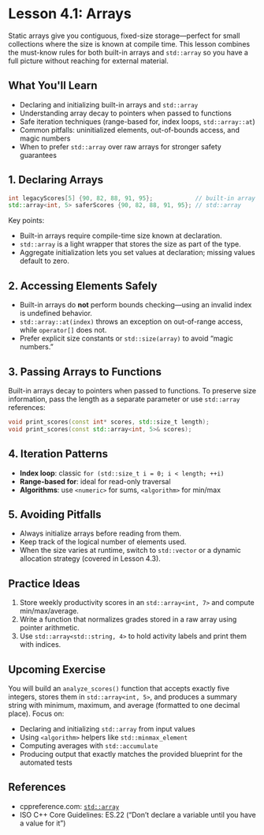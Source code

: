 # Lesson 4.1: Arrays

Static arrays give you contiguous, fixed-size storage—perfect for small collections where the size is known at compile time. This lesson combines the must-know rules for both built-in arrays and `std::array` so you have a full picture without reaching for external material.

## What You'll Learn

- Declaring and initializing built-in arrays and `std::array`
- Understanding array decay to pointers when passed to functions
- Safe iteration techniques (range-based for, index loops, `std::array::at`)
- Common pitfalls: uninitialized elements, out-of-bounds access, and magic numbers
- When to prefer `std::array` over raw arrays for stronger safety guarantees

## 1. Declaring Arrays

```cpp
int legacyScores[5] {90, 82, 88, 91, 95};            // built-in array
std::array<int, 5> saferScores {90, 82, 88, 91, 95}; // std::array
```

Key points:

- Built-in arrays require compile-time size known at declaration.
- `std::array` is a light wrapper that stores the size as part of the type.
- Aggregate initialization lets you set values at declaration; missing values default to zero.

## 2. Accessing Elements Safely

- Built-in arrays do **not** perform bounds checking—using an invalid index is undefined behavior.
- `std::array::at(index)` throws an exception on out-of-range access, while `operator[]` does not.
- Prefer explicit size constants or `std::size(array)` to avoid “magic numbers.”

## 3. Passing Arrays to Functions

Built-in arrays decay to pointers when passed to functions. To preserve size information, pass the length as a separate parameter or use `std::array` references:

```cpp
void print_scores(const int* scores, std::size_t length);
void print_scores(const std::array<int, 5>& scores);
```

## 4. Iteration Patterns

- **Index loop**: classic `for (std::size_t i = 0; i < length; ++i)`
- **Range-based for**: ideal for read-only traversal
- **Algorithms**: use `<numeric>` for sums, `<algorithm>` for min/max

## 5. Avoiding Pitfalls

- Always initialize arrays before reading from them.
- Keep track of the logical number of elements used.
- When the size varies at runtime, switch to `std::vector` or a dynamic allocation strategy (covered in Lesson 4.3).

## Practice Ideas

1. Store weekly productivity scores in an `std::array<int, 7>` and compute min/max/average.
2. Write a function that normalizes grades stored in a raw array using pointer arithmetic.
3. Use `std::array<std::string, 4>` to hold activity labels and print them with indices.

## Upcoming Exercise

You will build an `analyze_scores()` function that accepts exactly five integers, stores them in `std::array<int, 5>`, and produces a summary string with minimum, maximum, and average (formatted to one decimal place). Focus on:

- Declaring and initializing `std::array` from input values
- Using `<algorithm>` helpers like `std::minmax_element`
- Computing averages with `std::accumulate`
- Producing output that exactly matches the provided blueprint for the automated tests

## References

- cppreference.com: [`std::array`](https://en.cppreference.com/w/cpp/container/array)
- ISO C++ Core Guidelines: ES.22 (“Don’t declare a variable until you have a value for it”)
